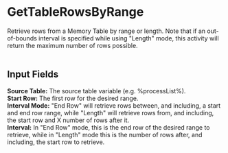 <h1>GetTableRowsByRange</h1>
Retrieve rows from a Memory Table by range or length.  Note that if an out-of-bounds interval is specified while using "Length" mode, this activity will return the maximum number of rows possible.
<br><br>
<h2>Input Fields</h2>
<b>Source Table:</b> The source table variable (e.g. %processList%).
<br>
<b>Start Row:</b> The first row for the desired range.
<br>
<b>Interval Mode:</b> "End Row" will retrieve rows between, and including, a start and end row range, while "Length" will retrieve rows from, and including, the start row and X number of rows after it.
<br>
<b>Interval:</b> In "End Row" mode, this is the end row of the desired range to retrieve, while in "Length" mode this is the number of rows after, and including, the start row to retrieve.
